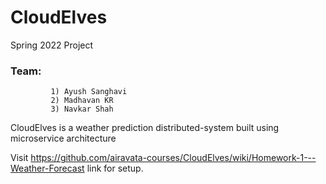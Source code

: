 # CloudElves
Spring 2022 Project

### Team:
			 1) Ayush Sanghavi
			 2) Madhavan KR
			 3) Navkar Shah

CloudElves is a weather prediction distributed-system built using microservice architecture


Visit https://github.com/airavata-courses/CloudElves/wiki/Homework-1---Weather-Forecast link for setup.
